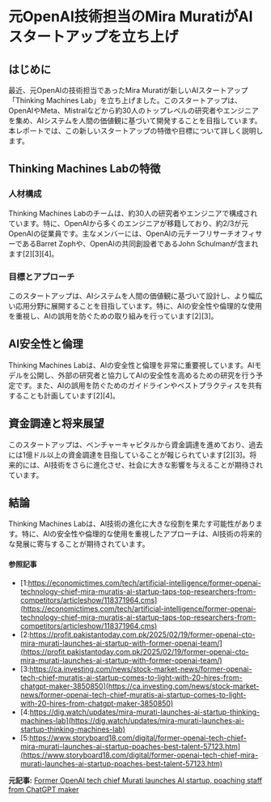 # 元OpenAI技術担当のMira MuratiがAIスタートアップを立ち上げ

## はじめに

最近、元OpenAIの技術担当であったMira Muratiが新しいAIスタートアップ「Thinking Machines Lab」を立ち上げました。このスタートアップは、OpenAIやMeta、Mistralなどから約30人のトップレベルの研究者やエンジニアを集め、AIシステムを人間の価値観に基づいて開発することを目指しています。本レポートでは、この新しいスタートアップの特徴や目標について詳しく説明します。

## Thinking Machines Labの特徴

### 人材構成

Thinking Machines Labのチームは、約30人の研究者やエンジニアで構成されています。特に、OpenAIから多くのエンジニアが移籍しており、約2/3が元OpenAIの従業員です。主なメンバーには、OpenAIの元チーフリサーチオフィサーであるBarret Zophや、OpenAIの共同創設者であるJohn Schulmanが含まれます[2][3][4]。

### 目標とアプローチ

このスタートアップは、AIシステムを人間の価値観に基づいて設計し、より幅広い応用分野に展開することを目指しています。特に、AIの安全性や倫理的な使用を重視し、AIの誤用を防ぐための取り組みを行っています[2][3]。

## AI安全性と倫理

Thinking Machines Labは、AIの安全性と倫理を非常に重要視しています。AIモデルを公開し、外部の研究者と協力してAIの安全性を高めるための研究を行う予定です。また、AIの誤用を防ぐためのガイドラインやベストプラクティスを共有することも計画しています[2][4]。

## 資金調達と将来展望

このスタートアップは、ベンチャーキャピタルから資金調達を進めており、過去には1億ドル以上の資金調達を目指していることが報じられています[2][3]。将来的には、AI技術をさらに進化させ、社会に大きな影響を与えることが期待されています。

## 結論

Thinking Machines Labは、AI技術の進化に大きな役割を果たす可能性があります。特に、AIの安全性や倫理的な使用を重視したアプローチは、AI技術の将来的な発展に寄与することが期待されています。

#### 参照記事
- [1:https://economictimes.com/tech/artificial-intelligence/former-openai-technology-chief-mira-muratis-ai-startup-taps-top-researchers-from-competitors/articleshow/118371964.cms](https://economictimes.com/tech/artificial-intelligence/former-openai-technology-chief-mira-muratis-ai-startup-taps-top-researchers-from-competitors/articleshow/118371964.cms)
- [2:https://profit.pakistantoday.com.pk/2025/02/19/former-openai-cto-mira-murati-launches-ai-startup-with-former-openai-team/](https://profit.pakistantoday.com.pk/2025/02/19/former-openai-cto-mira-murati-launches-ai-startup-with-former-openai-team/)
- [3:https://ca.investing.com/news/stock-market-news/former-openai-tech-chief-muratis-ai-startup-comes-to-light-with-20-hires-from-chatgpt-maker-3850850](https://ca.investing.com/news/stock-market-news/former-openai-tech-chief-muratis-ai-startup-comes-to-light-with-20-hires-from-chatgpt-maker-3850850)
- [4:https://dig.watch/updates/mira-murati-launches-ai-startup-thinking-machines-lab](https://dig.watch/updates/mira-murati-launches-ai-startup-thinking-machines-lab)
- [5:https://www.storyboard18.com/digital/former-openai-tech-chief-mira-murati-launches-ai-startup-poaches-best-talent-57123.htm](https://www.storyboard18.com/digital/former-openai-tech-chief-mira-murati-launches-ai-startup-poaches-best-talent-57123.htm)


**元記事:** [Former OpenAI tech chief Murati launches AI startup, poaching staff from ChatGPT maker](https://www.moneycontrol.com/technology/former-openai-tech-chief-murati-launches-ai-startup-poaching-staff-from-chatgpt-maker-article-12944631.html)